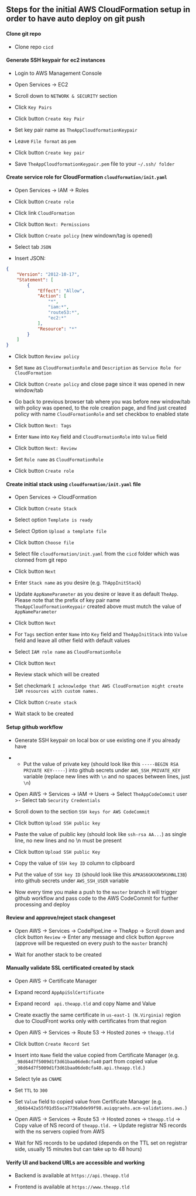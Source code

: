 ## Steps for the initial AWS CloudFormation setup in order to have auto deploy on git push

#### Clone git repo

- Clone repo `cicd`

#### Generate SSH keypair for ec2 instances

- Login to AWS Management Console

- Open Services -> EC2

- Scroll down to `NETWORK & SECURITY` section

- Click `Key Pairs`

- Click button `Create Key Pair`

- Set key pair name as `TheAppCloudformationKeypair`

- Leave `File format` as `pem`

- Click button `Create key pair`

- Save `TheAppCloudformationKeypair.pem` file to your `~/.ssh/ folder`

#### Create service role for CloudFormation `cloudformation/init.yaml`

- Open Services -> IAM -> Roles

- Click button `Create role`

- Click link `CloudFormation`

- Click button `Next: Permissions`

- Click button `Create policy` (new windown/tag is opened)

- Select tab `JSON`

- Insert JSON:

```json
{
    "Version": "2012-10-17",
    "Statement": [
        {
            "Effect": "Allow",
            "Action": [
                "*",
                "iam:*",
                "route53:*",
                "ec2:*"
            ],
            "Resource": "*"
        }
    ]
}
```

- Click button `Review policy`

- Set `Name` as `CloudFormationRole` and `Description` as `Service Role for CloudFormation`

- Click button `Create policy` and close page since it was opened in new window/tab

- Go back to previous browser tab where you was before new window/tab with policy was opened, to the role creation page, and find just created policy with name `CloudFormationRole` and set checkbox to enabled state

- Click button `Next: Tags`

- Enter `Name` into `Key` field and `CloudFormationRole` into `Value` field

- Click button `Next: Review`

- Set `Role name` as `CloudFormationRole`

- Click button `Create role`

#### Create initial stack using `cloudformation/init.yaml` file

- Open Services -> CloudFormation

- Click button `Create Stack`

- Select option `Template is ready`

- Select Option `Upload a template file`

- Click button `Choose file`

- Select file `cloudformation/init.yaml` from the `cicd` folder which was clonned from git repo

- Click button `Next`

- Enter `Stack name` as you desire (e.g. `ThAppInitStack`)

- Update `AppNameParameter` as you desire or leave it as default `TheApp`. Please note that the prefix of key pair name `TheAppCloudformationKeypair` created above must mutch the value of `AppNameParameter`

- Click button `Next`

- For `Tags` section enter `Name` into `Key` field and `TheAppInitStack` into `Value` field and leave all other field with default values

- Select `IAM role name` as `CloudFormationRole`

- Click button `Next`

- Review stack which will be created

- Set checkmark `I acknowledge that AWS CloudFormation might create IAM resources with custom names.`

- Click button `Create stack`

- Wait stack to be created

#### Setup github workflow

- Generate SSH keypair on local box or use existing one if you already have

- - Put the value of private key (should look like this `-----BEGIN RSA PRIVATE KEY-----`) into github secrets under `AWS_SSH_PRIVATE_KEY` variable (replace new lines with `\n` and no spaces between lines, just `\n`)

- Open AWS -> Services -> IAM -> Users -> Select `TheAppCodeCommit` user >- Select tab `Security Credentials`

- Scroll down to the section `SSH keys for AWS CodeCommit`

- Click button `Upload SSH public key`

- Paste the value of puiblic key (should look like `ssh-rsa AA...`) as single line, no new lines and no \n must be present

- Click button `Upload SSH public Key`

- Copy the value of `SSH key ID` column to clipboard

- Put the value of `SSH key ID` (should look like this `APKAS6GKXXW5KVHNLI3B`) into github secrets under `AWS_SSH_USER` variable

- Now every time you make a push to the `master` branch it will trigger github workflow and pass code to the AWS CodeCommit for further processing and deploy

#### Review and approve/reject stack changeset

- Open AWS -> Services -> CodePipeLine -> TheApp -> Scroll down and click button `Review` -> Enter any message and click button `Approve` (approve will be requested on every push to the `master` branch)

- Wait for another stack to be created

#### Manually validate SSL certificated created by stack

- Open AWS -> Certificate Manager

- Expand record `AppApiSslCertificate`

- Expand record ` api.theapp.tld` and copy Name and Value

- Create exactly the same certificate in `us-east-1 (N.Virginia)` region due to CloudFront works only with certificates from that region

- Open AWS -> Services -> Route 53 -> Hosted zones -> `theapp.tld`

- Click button `Create Record Set`

- Insert into `Name` field the value copied from Certificate Manager (e.g. `_98d64d7f5009d1f3d61baa06de8cfa40` part from copied value `_98d64d7f5009d1f3d61baa06de8cfa40.api.theapp.tld.`)

- Select tyle as `CNAME`

- Set `TTL` to `300`

- Set `Value` field to copied value from Certificate Manager (e.g. `_6b6b442a55f01d55aca7736a0de99f98.auiqqraehs.acm-validations.aws.`)

- Open AWS -> Services -> Route 53 -> Hosted zones -> `theapp.tld` -> Copy value of NS record of `theapp.tld.` -> Update registrar NS records with the ns servers copied from AWS

- Wait for NS records to be updated (depends on the TTL set on registrar side, usually 15 minutes but can take up to 48 hours)

#### Verify UI and backend URLs are accessible and working

- Backend is available at `https://api.theapp.tld`

- Frontend is available at `https://www.theapp.tld`

